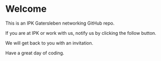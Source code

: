 # Welcome 
This is an IPK Gatersleben networking GitHub repo. 

If you are at IPK or work with us, notify us by clicking the follow button.

We will get back to you with an invitation.

Have a great day of coding.
